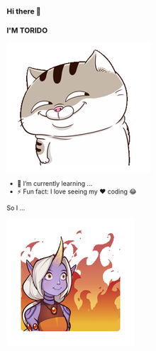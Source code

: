 ### Hi there 👋

<!--
**ToridoHikki/ToridoHikki** is a ✨ _special_ ✨ repository because its `README.md` (this file) appears on your GitHub profile.

Here are some ideas to get you started:

- 🔭 I’m currently working on ...
- 🌱 I’m currently learning ...
- 👯 I’m looking to collaborate on ...
- 🤔 I’m looking for help with ...
- 💬 Ask me about ...
- 📫 How to reach me: ...
- 😄 Pronouns: ...
- ⚡ Fun fact: ...
-->
### I'M TORIDO
![](https://github.com/ToridoHikki/ToridoHikki/raw/master/p_cat_hentai.gif)

- 🌱 I’m currently learning ...
- ⚡ Fun fact: I love seeing my ❤️ coding 😂

So I ... 

![](soraka.gif)
